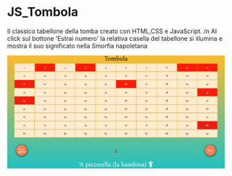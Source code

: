 # JS_Tombola

Il classico tabellone della tomba creato con HTML,CSS e JavaScript. /n
Al click sul bottone 'Estrai numero' la relativa casella del tabellone si illumina e mostra il suo significato nella Smorfia napoletana

![Alt text](https://github.com/gabrisca/JS_Tombola/blob/master/Tombola.png)
